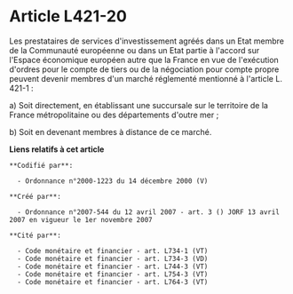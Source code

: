 # Article L421-20

Les prestataires de services d'investissement agréés dans un Etat membre de la Communauté européenne ou dans un Etat partie à
l'accord sur l'Espace économique européen autre que la France en vue de l'exécution d'ordres pour le compte de tiers ou de la
négociation pour compte propre peuvent devenir membres d'un marché réglementé mentionné à l'article L. 421-1 :

a) Soit directement, en établissant une succursale sur le territoire de la France métropolitaine ou des départements d'outre
mer ;

b) Soit en devenant membres à distance de ce marché.

**Liens relatifs à cet article**

	**Codifié par**:

	  - Ordonnance n°2000-1223 du 14 décembre 2000 (V)

	**Créé par**:

	  - Ordonnance n°2007-544 du 12 avril 2007 - art. 3 () JORF 13 avril 2007 en vigueur le 1er novembre 2007

	**Cité par**:

	  - Code monétaire et financier - art. L734-1 (VT)
	  - Code monétaire et financier - art. L734-3 (VD)
	  - Code monétaire et financier - art. L744-3 (VT)
	  - Code monétaire et financier - art. L754-3 (VT)
	  - Code monétaire et financier - art. L764-3 (VT)
